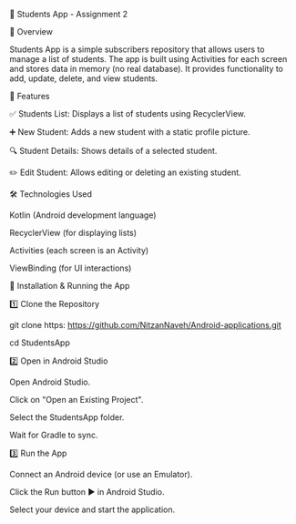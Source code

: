 📘 Students App - Assignment 2

📌 Overview

Students App is a simple subscribers repository that allows users to manage a list of students. The app is built using Activities for each screen and stores data in memory (no real database). It provides functionality to add, update, delete, and view students.

🎯 Features

✅ Students List: Displays a list of students using RecyclerView.

➕ New Student: Adds a new student with a static profile picture.

🔍 Student Details: Shows details of a selected student.

✏️ Edit Student: Allows editing or deleting an existing student.

🛠 Technologies Used

Kotlin (Android development language)

RecyclerView (for displaying lists)

Activities (each screen is an Activity)

ViewBinding (for UI interactions)

🚀 Installation & Running the App

1️⃣ Clone the Repository

git clone https: https://github.com/NitzanNaveh/Android-applications.git

cd StudentsApp

2️⃣ Open in Android Studio

Open Android Studio.

Click on "Open an Existing Project".

Select the StudentsApp folder.

Wait for Gradle to sync.

3️⃣ Run the App

Connect an Android device (or use an Emulator).

Click the Run button ▶️ in Android Studio.

Select your device and start the application.
